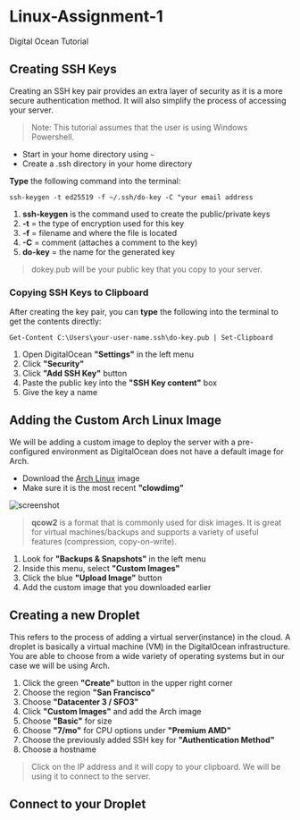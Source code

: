 # Linux-Assignment-1
Digital Ocean Tutorial

<h2>Creating SSH Keys </h2>

<p>Creating an SSH key pair provides an extra layer of security as it is a more secure authentication method. It will also simplify the process of accessing your server. </p>

>Note: This tutorial assumes that the user is using Windows Powershell.

- Start in your home directory using ```~```
- Create a .ssh directory in your home directory


**Type** the following command into the terminal: 

```ssh-keygen -t ed25519 -f ~/.ssh/do-key -C "your email address```

1. **ssh-keygen** is the command used to create the public/private keys
2. **-t** = the type of encryption used for this key
3. **-f** = filename and where the file is located
4. **-C** = comment (attaches a comment to the key)
5. **do-key** = the name for the generated key
>dokey.pub will be your public key that you copy to your server.

<h3> Copying SSH Keys to Clipboard</h3>

After creating the key pair, you can **type** the following into the terminal to get the contents directly:

```Get-Content C:\Users\your-user-name.ssh\do-key.pub | Set-Clipboard```

1. Open DigitalOcean **"Settings"** in the left menu
2. Click **"Security"**
3. Click **"Add SSH Key"** button
4. Paste the public key into the **"SSH Key content"** box 
5. Give the key a name

## Adding the Custom Arch Linux Image ##
We will be adding a custom image to deploy the server with a pre-configured environment as DigitalOcean does not have a default image for Arch. 
- Download the [Arch Linux](https://gitlab.archlinux.org/archlinux/arch-boxes/-/packages/) image
- Make sure it is the most recent **"clowdimg"**

![screenshot](https://cdn.discordapp.com/attachments/1194392650858643528/1287573588051886211/image.png?ex=66f209d9&is=66f0b859&hm=cb2b176201375b90e4282d9264ed4ea266d31ed6f336f5254757603403912978&)

>**qcow2** is a format that is commonly used for disk images. It is great for virtual machines/backups and supports a variety of useful features (compression, copy-on-write).

1. Look for **"Backups & Snapshots"** in the left menu
2. Inside this menu, select **"Custom Images"**
3. Click the blue **"Upload Image"** button
4. Add the custom image that you downloaded earlier

## Creating a new Droplet ##
This refers to the process of adding a virtual server(instance) in the cloud. A droplet is basically a virtual machine (VM) in the DigitalOcean infrastructure. You are able to choose from a wide variety of operating systems but in our case we will be using Arch. 

1. Click the green **"Create"** button in the upper right corner
2. Choose the region **"San Francisco"**
3. Choose **"Datacenter 3 / SFO3"** 
4. Click **"Custom Images"** and add the Arch image
5. Choose **"Basic"** for size
6. Choose **"7/mo"** for CPU options under **"Premium AMD"**
7. Choose the previously added SSH key for **"Authentication Method"**
8. Choose a hostname 
>Click on the IP address and it will copy to  your clipboard. We will be using it to connect to the server.

## Connect to your Droplet ##
